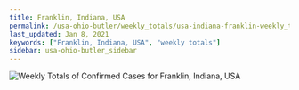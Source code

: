 ```yaml
---
title: Franklin, Indiana, USA
permalink: /usa-ohio-butler/weekly_totals/usa-indiana-franklin-weekly_totals.html
last_updated: Jan 8, 2021
keywords: ["Franklin, Indiana, USA", "weekly totals"]
sidebar: usa-ohio-butler_sidebar
---
```


![Weekly Totals of Confirmed Cases for Franklin, Indiana, USA](/covid_tracker/images/graphs/usa-indiana-franklin-weekly_totals_graph.png)
